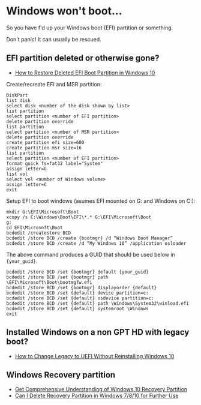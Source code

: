 # Windows won't boot...

So you have f'd up your Windows boot (EFI) partition or something.

Don't panic! It can usually be rescued.

## EFI partition deleted or otherwise gone?

- [How to Restore Deleted EFI Boot Partition in Windows 10](http://woshub.com/how-to-repair-deleted-efi-partition-in-windows-7/)

Create/recreate EFI and MSR partition:
```
DiskPart
list disk
select disk <number of the disk shown by list>
list partition
select partition <number of EFI partition>
delete partition override
list partition
select partition <number of MSR partition>
delete partition override
create partition efi size=600
create partition msr size=16
list partition
select partition <number of EFI partition>
format quick fs=fat32 label="System"
assign letter=G
list vol
select vol <number of Windows volume>
assign letter=C
exit
```

Setup EFI to boot windows (asumes EFI mounted on G: and Windows on C:):
```
mkdir G:\EFI\Microsoft\Boot
xcopy /s C:\Windows\Boot\EFI\*.* G:\EFI\Microsoft\Boot
g:
cd EFI\Microsoft\Boot
bcdedit /createstore BCD
bcdedit /store BCD /create {bootmgr} /d “Windows Boot Manager”
bcdedit /store BCD /create /d “My Windows 10” /application osloader
```
The above command produces a GUID that should be used below in `{your_guid}`.
```
bcdedit /store BCD /set {bootmgr} default {your_guid}
bcdedit /store BCD /set {bootmgr} path \EFI\Microsoft\Boot\bootmgfw.efi
bcdedit /store BCD /set {bootmgr} displayorder {default}
bcdedit /store BCD /set {default} device partition=c:
bcdedit /store BCD /set {default} osdevice partition=c:
bcdedit /store BCD /set {default} path \Windows\System32\winload.efi
bcdedit /store BCD /set {default} systemroot \Windows
exit
```


## Installed Windows on a non GPT HD with legacy boot?

- [How to Change Legacy to UEFI Without Reinstalling Windows 10](https://www.wintips.org/how-to-change-legacy-to-uefi-without-reinstall-windows-10/)

## Windows Recovery partition

- [Get Comprehensive Understanding of Windows 10 Recovery Partition](https://www.partitionwizard.com/partitionmagic/windows-10-recovery-partition.html)
- [Can I Delete Recovery Partition in Windows 7/8/10 for Further Use](https://www.partitionwizard.com/partitionmagic/delete-recovery-partition.html)
